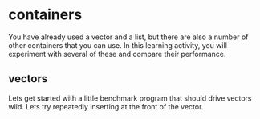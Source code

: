 # containers
You have already used a vector and a list, but there are also a number of other containers that you can use.  In this learning activity, you will experiment with several of these and compare their performance.

## vectors
Lets get started with a little benchmark program that should drive vectors wild.  Lets try repeatedly inserting at the front of the vector.
